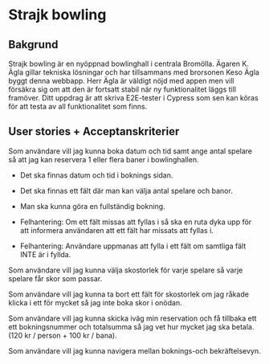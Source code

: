 # Strajk bowling

## Bakgrund

Strajk bowling är en nyöppnad bowlinghall i centrala Bromölla. Ägaren K. Ägla gillar tekniska lösningar och har tillsammans med brorsonen Keso Ägla byggt denna webbapp.
Herr Ägla är väldigt nöjd med appen men vill försäkra sig om att den är fortsatt stabil när ny funktionalitet läggs till framöver. Ditt uppdrag är att skriva E2E-tester i Cypress som sen kan köras för att testa av all funktionalitet som finns.

## User stories + Acceptanskriterier

Som användare vill jag kunna boka datum och tid samt ange antal spelare så att jag kan reservera 1 eller flera baner i bowlinghallen.
 - Det ska finnas datum och tid i boknings sidan. 
 - Det ska finnas ett fält där man kan välja antal spelare och banor.
 - Man ska kunna göra en fullständig bokning.
 
 - Felhantering: Om ett fält missas att fyllas i så ska en ruta dyka upp för att informera användaren att ett fält har missats att fyllas i.
 - Felhantering: Användare uppmanas att fylla i ett fält om samtliga fält INTE är i fyllda.

Som användare vill jag kunna välja skostorlek för varje spelare så varje spelare får skor som passar.

Som användare vill jag kunna ta bort ett fält för skostorlek om jag råkade klicka i ett för mycket så jag inte boka skor i onödan.

Som användare vill jag kunna skicka iväg min reservation och få tillbaka ett ett bokningsnummer och totalsumma så jag vet hur mycket jag ska betala. (120 kr / person + 100 kr / bana).

Som användare vill jag kunna navigera mellan boknings-och bekräftelsevyn.
